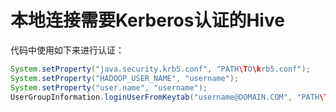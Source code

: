 # 本地连接需要Kerberos认证的Hive

代码中使用如下来进行认证：

~~~java
System.setProperty("java.security.krb5.conf", "PATH\TO\krb5.conf");
System.setProperty("HADOOP_USER_NAME", "username");
System.setProperty("user.name", "username");
UserGroupInformation.loginUserFromKeytab("username@DOMAIN.COM", "PATH\TO\keytab\username.keytab");
~~~

